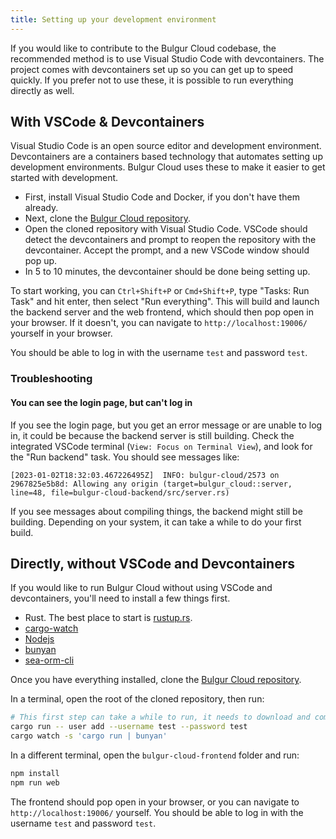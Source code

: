 ```yaml
---
title: Setting up your development environment
---
```


If you would like to contribute to the Bulgur Cloud codebase, the recommended
method is to use Visual Studio Code with devcontainers. The project comes with
devcontainers set up so you can get up to speed quickly. If you prefer not to
use these, it is possible to run everything directly as well.

## With VSCode & Devcontainers

Visual Studio Code is an open source editor and development environment.
Devcontainers are a containers based technology that automates setting up
development environments. Bulgur Cloud uses these to make it easier to get
started with development.

- First, install Visual Studio Code and Docker, if you don't have them already.
- Next, clone the [Bulgur Cloud repository](https://github.com/bulgur-cloud/bulgur-cloud).
- Open the cloned repository with Visual Studio Code. VSCode should detect the
  devcontainers and prompt to reopen the repository with the devcontainer.
  Accept the prompt, and a new VSCode window should pop up.
- In 5 to 10 minutes, the devcontainer should be done being setting up.

To start working, you can `Ctrl+Shift+P` or `Cmd+Shift+P`, type "Tasks: Run
Task" and hit enter, then select "Run everything". This will build and launch
the backend server and the web frontend, which should then pop open in your
browser. If it doesn't, you can navigate to `http://localhost:19006/` yourself
in your browser.

You should be able to log in with the username `test` and password `test`.

### Troubleshooting

#### You can see the login page, but can't log in

If you see the login page, but you get an error message or are unable to log in,
it could be because the backend server is still building. Check the integrated
VSCode terminal (`View: Focus on Terminal View`), and look for the "Run backend"
task. You should see messages like:

```
[2023-01-02T18:32:03.467226495Z]  INFO: bulgur-cloud/2573 on 2967825e5b8d: Allowing any origin (target=bulgur_cloud::server, line=48, file=bulgur-cloud-backend/src/server.rs)
```

If you see messages about compiling things, the backend might still be building.
Depending on your system, it can take a while to do your first build.

## Directly, without VSCode and Devcontainers

If you would like to run Bulgur Cloud without using VSCode and devcontainers,
you'll need to install a few things first.

- Rust. The best place to start is [rustup.rs](https://rustup.rs/).
- [cargo-watch](https://github.com/watchexec/cargo-watch#install)
- [Nodejs](https://nodejs.org/en/)
- [bunyan](https://www.npmjs.com/package/bunyan#installation)
- [sea-orm-cli](https://crates.io/crates/sea-orm-cli)

Once you have everything installed, clone the [Bulgur Cloud repository](https://github.com/bulgur-cloud/bulgur-cloud).

In a terminal, open the root of the cloned repository, then run:

```sh
# This first step can take a while to run, it needs to download and compile everything
cargo run -- user add --username test --password test
cargo watch -s 'cargo run | bunyan'
```

In a different terminal, open the `bulgur-cloud-frontend` folder and run:

```sh
npm install
npm run web
```

The frontend should pop open in your browser, or you can navigate to `http://localhost:19006/` yourself.
You should be able to log in with the username `test` and password `test`.
